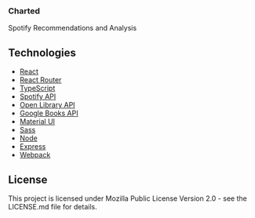### Charted

Spotify Recommendations and Analysis

## Technologies
* [React](https://reactjs.org/)
* [React Router](https://reactrouter.com/en/main/)
* [TypeScript](https://www.typescriptlang.org/)
* [Spotify API](https://developer.spotify.com/)
* [Open Library API](https://openlibrary.org/developers/)
* [Google Books API](https://developers.google.com/books/)
* [Material UI](https://mui.com/)
* [Sass](https://sass-lang.com/)
* [Node](https://nodejs.org/en/)
* [Express](https://expressjs.com/)
* [Webpack](https://webpack.js.org/)

## License

This project is licensed under Mozilla Public License Version 2.0 - see the LICENSE.md file for details.